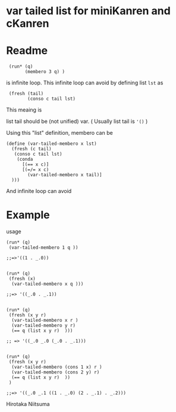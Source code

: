 var tailed list for miniKanren and cKanren 
=================


# Readme
    
     (run* (q) 
     	   (membero 3 q) )

is infinite loop.
This infinite loop can avoid by defining list ` lst ` as 

     (fresh (tail)
     	    (conso c tail lst)

This meaing is

list tail should be (not unified) var.
( Usually list tail is ` '() ` )  

Using this "list" definition, membero can be

    (define (var-tailed-membero x lst)
      (fresh (c tail)
       (conso c tail lst)   
        (conda
          [(== x c)]
          [(=/= x c)
            (var-tailed-membero x tail)]
      )))

And infinite loop can avoid


# Example

usage


    
    (run* (q)
     (var-tailed-membero 1 q ))
  
    ;;=>'((1 . _.0))


    (run* (q)
     (fresh (x)
      (var-tailed-membero x q ))) 
   
    ;;=> '((_.0 . _.1))


    (run* (q)
     (fresh (x y r)
      (var-tailed-membero x r ) 
      (var-tailed-membero y r)
      (== q (list x y r)  ))) 

    ;; => '((_.0 _.0 (_.0 . _.1)))


    (run* (q)
     (fresh (x y r)
      (var-tailed-membero (cons 1 x) r ) 
      (var-tailed-membero (cons 2 y) r) 
      (== q (list x y r)  ))
     )
	     
    ;;=> '((_.0 _.1 ((1 . _.0) (2 . _.1) . _.2)))




Hirotaka Niitsuma